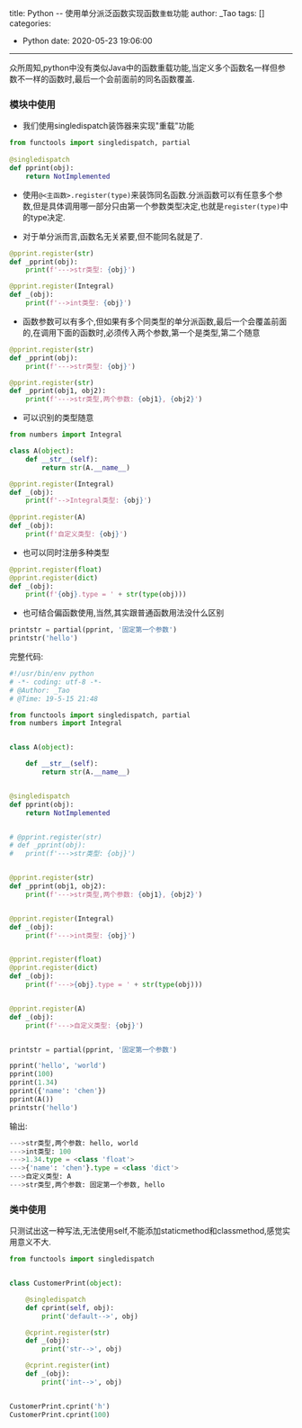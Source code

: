 title: Python -- 使用单分派泛函数实现函数`重载`功能
author: _Tao
tags: []
categories:
  - Python
date: 2020-05-23 19:06:00
---
众所周知,python中没有类似Java中的函数重载功能,当定义多个函数名一样但参数不一样的函数时,最后一个会前面前的同名函数覆盖.

<!-- more -->

### 模块中使用
- 我们使用singledispatch装饰器来实现"重载"功能
```python
from functools import singledispatch, partial
	
@singledispatch
def pprint(obj):
	return NotImplemented
```

- 使用`@<主函数>.register(type)`来装饰同名函数.分派函数可以有任意多个参数,但是具体调用哪一部分只由第一个参数类型决定,也就是`register(type)`中的type决定. 

- 对于单分派而言,函数名无关紧要,但不能同名就是了.
```python
@pprint.register(str)
def _pprint(obj):
	print(f'--->str类型: {obj}')

@pprint.register(Integral)
def _(obj):
	print(f'-->int类型: {obj}')
```

- 函数参数可以有多个,但如果有多个同类型的单分派函数,最后一个会覆盖前面的,在调用下面的函数时,必须传入两个参数,第一个是类型,第二个随意
```python
@pprint.register(str)
def _pprint(obj):
	print(f'--->str类型: {obj}')

@pprint.register(str)
def _pprint(obj1, obj2):
	print(f'--->str类型,两个参数: {obj1}, {obj2}')
```

- 可以识别的类型随意
```python
from numbers import Integral

class A(object):
	def __str__(self):
		return str(A.__name__)

@pprint.register(Integral)
def _(obj):
	print(f'-->Integral类型: {obj}')
	
@pprint.register(A)
def _(obj):
	print(f'自定义类型: {obj}')
```

- 也可以同时注册多种类型
```python
@pprint.register(float)
@pprint.register(dict)
def _(obj):
	print(f'{obj}.type = ' + str(type(obj)))
```

- 也可结合偏函数使用,当然,其实跟普通函数用法没什么区别
```python
printstr = partial(pprint, '固定第一个参数')
printstr('hello')
```


完整代码:
```python
#!/usr/bin/env python
# -*- coding: utf-8 -*-
# @Author: _Tao
# @Time: 19-5-15 21:48

from functools import singledispatch, partial
from numbers import Integral


class A(object):

	def __str__(self):
		return str(A.__name__)


@singledispatch
def pprint(obj):
	return NotImplemented


# @pprint.register(str)
# def _pprint(obj):
# 	print(f'--->str类型: {obj}')


@pprint.register(str)
def _pprint(obj1, obj2):
	print(f'--->str类型,两个参数: {obj1}, {obj2}')


@pprint.register(Integral)
def _(obj):
	print(f'--->int类型: {obj}')


@pprint.register(float)
@pprint.register(dict)
def _(obj):
	print(f'--->{obj}.type = ' + str(type(obj)))


@pprint.register(A)
def _(obj):
	print(f'--->自定义类型: {obj}')


printstr = partial(pprint, '固定第一个参数')

pprint('hello', 'world')
pprint(100)
pprint(1.34)
pprint({'name': 'chen'})
pprint(A())
printstr('hello')
```

输出:
```python
--->str类型,两个参数: hello, world
--->int类型: 100
--->1.34.type = <class 'float'>
--->{'name': 'chen'}.type = <class 'dict'>
--->自定义类型: A
--->str类型,两个参数: 固定第一个参数, hello
```

### 类中使用
只测试出这一种写法,无法使用self,不能添加staticmethod和classmethod,感觉实用意义不大.

```python
from functools import singledispatch


class CustomerPrint(object):

	@singledispatch
	def cprint(self, obj):
		print('default-->', obj)

	@cprint.register(str)
	def _(obj):
		print('str-->', obj)

	@cprint.register(int)
	def _(obj):
		print('int-->', obj)


CustomerPrint.cprint('h')
CustomerPrint.cprint(100)
```